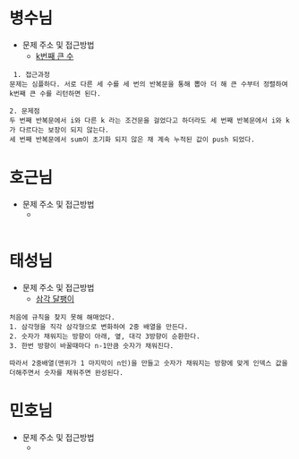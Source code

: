 # 병수님

-   문제 주소 및 접근방법
    -   [k번째 큰 수](https://dev-soo-log.tistory.com/15)

```text
 1. 접근과정
문제는 심플하다. 서로 다른 세 수를 세 번의 반복문을 통해 뽑아 더 해 큰 수부터 정렬하여 k번째 큰 수를 리턴하면 된다.

2. 문제점
두 번째 반복문에서 i와 다른 k 라는 조건문을 걸었다고 하더라도 세 번째 반복문에서 i와 k가 다르다는 보장이 되지 않는다.
세 번째 반복문에서 sum이 초기화 되지 않은 채 계속 누적된 값이 push 되었다.
```

# 호근님

-   문제 주소 및 접근방법
    -   []()

```text

```

# 태성님

-   문제 주소 및 접근방법
    -   [삼각 달팽이](https://programmers.co.kr/learn/courses/30/lessons/68645)

```text
처음에 규칙을 찾지 못해 해매었다.
1. 삼각형을 직각 삼각형으로 변화하여 2중 배열을 만든다.
2. 숫자가 채워지는 방향이 아래, 옆, 대각 3방향이 순환한다.
3. 한번 방향이 바꿀때마다 n-1만큼 숫자가 채워진다.

따라서 2중배열(맨위가 1 마지막이 n인)을 만들고 숫자가 채워지는 방향에 맞게 인덱스 값을 더해주면서 숫자를 채워주면 완성된다.
```

# 민호님

-   문제 주소 및 접근방법
    -   []()

```text

```
